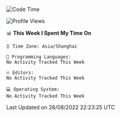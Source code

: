 <!--START_SECTION:waka-->
![Code Time](http://img.shields.io/badge/Code%20Time-451%20hrs-blue)

![Profile Views](http://img.shields.io/badge/Profile%20Views-1-blue)

📊 **This Week I Spent My Time On** 

```text
⌚︎ Time Zone: Asia/Shanghai

💬 Programming Languages: 
No Activity Tracked This Week

🔥 Editors: 
No Activity Tracked This Week

💻 Operating System: 
No Activity Tracked This Week

```


 Last Updated on 28/08/2022 22:23:25 UTC
<!--END_SECTION:waka-->